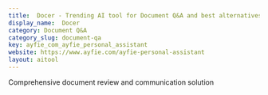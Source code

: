 ```yaml
---
title:  Docer - Trending AI tool for Document Q&A and best alternatives
display_name:  Docer
category: Document Q&A
category_slug: document-qa
key: ayfie_com_ayfie_personal_assistant
website: https://www.ayfie.com/ayfie-personal-assistant
layout: aitool
---
```


Comprehensive document review and communication solution
